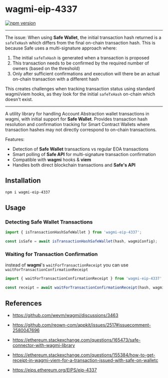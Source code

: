 # wagmi-eip-4337

[![npm version](https://img.shields.io/npm/v/wagmi-eip-4337.svg)](https://www.npmjs.com/package/wagmi-eip-4337)

---

The issue: When using **Safe Wallet**, the initial transaction hash returned is a `safeTxHash` which differs from the final on-chain transaction hash. This is because Safe uses a multi-signature approach where:

1. The initial `safeTxHash` is generated when a transaction is proposed
2. This transaction needs to be confirmed by the required number of owners (based on the threshold)
3. Only after sufficient confirmations and execution will there be an actual on-chain transaction with a different hash

This creates challenges when tracking transaction status using standard wagmi/viem hooks, as they look for the initial `safeTxHash` on-chain which doesn't exist.

---
A utility library for handling Account Abstraction wallet transactions in wagmi, with initial support for **Safe Wallet**. Provides transaction hash resolution and confirmation tracking for Smart Contract Wallets where transaction hashes may not directly correspond to on-chain transactions.

Features:
- Detection of **Safe Wallet** transactions vs regular EOA transactions
- Smart polling of **Safe API** for multi-signature transaction confirmation
- Compatible with **wagmi** hooks & **viem**
- Handles both direct blockchain transactions and **Safe's API**

## Installation

```bash
npm i wagmi-eip-4337
```

## Usage

### Detecting Safe Wallet Transactions

```ts
import { isTransactionHashSafeWallet } from 'wagmi-eip-4337';

const isSafe = await isTransactionHashSafeWallet(hash, wagmiConfig);
```

### Waiting for Transaction Confirmation

instead of **wagmi**'s `waitForTransactionReceipt` you can use `waitForTransactionConfirmationReceipt`

```ts
import { waitForTransactionConfirmationReceipt } from 'wagmi-eip-4337';

const receipt = await waitForTransactionConfirmationReceipt(hash, wagmiConfig);
```


## References
- https://github.com/wevm/wagmi/discussions/3463


- https://github.com/reown-com/appkit/issues/2517#issuecomment-2580047696

- https://ethereum.stackexchange.com/questions/165473/safe-connector-with-wagmi-library

- https://ethereum.stackexchange.com/questions/155384/how-to-get-receipt-in-wagmi-viem-for-a-transaction-issued-with-safe-on-walletc

- https://eips.ethereum.org/EIPS/eip-4337